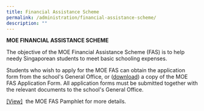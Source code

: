 ```yaml
---
title: Financial Assistance Scheme
permalink: /administration/financial-assistance-scheme/
description: ""
---
```

**MOE FINANCIAL ASSISTANCE SCHEME**

The objective of the MOE Financial Assistance Scheme (FAS) is to help needy Singaporean students to meet basic schooling expenses.  
  
Students who wish to apply for the MOE FAS can obtain the application form from the school's General Office, or ([download](/files/2024%20moe%20fas%20application%20form.pdf)) a copy of the MOE FAS Application Form. All application forms must be submitted together with the relevant documents to the school's General Office.  
  
[[View]](/files/2024%20moe%20fas%20application%20form.pdf)
 the MOE FAS Pamphlet for more details.